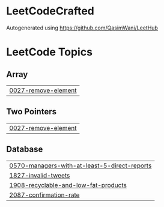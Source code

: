 # LeetCodeCrafted

Autogenerated using https://github.com/QasimWani/LeetHub

<!---LeetCode Topics Start-->
# LeetCode Topics
## Array
|  |
| ------- |
| [0027-remove-element](https://github.com/Camilo716/LeetCodeCrafted/tree/master/0027-remove-element) |
## Two Pointers
|  |
| ------- |
| [0027-remove-element](https://github.com/Camilo716/LeetCodeCrafted/tree/master/0027-remove-element) |
## Database
|  |
| ------- |
| [0570-managers-with-at-least-5-direct-reports](https://github.com/Camilo716/LeetCodeCrafted/tree/master/0570-managers-with-at-least-5-direct-reports) |
| [1827-invalid-tweets](https://github.com/Camilo716/LeetCodeCrafted/tree/master/1827-invalid-tweets) |
| [1908-recyclable-and-low-fat-products](https://github.com/Camilo716/LeetCodeCrafted/tree/master/1908-recyclable-and-low-fat-products) |
| [2087-confirmation-rate](https://github.com/Camilo716/LeetCodeCrafted/tree/master/2087-confirmation-rate) |
<!---LeetCode Topics End-->